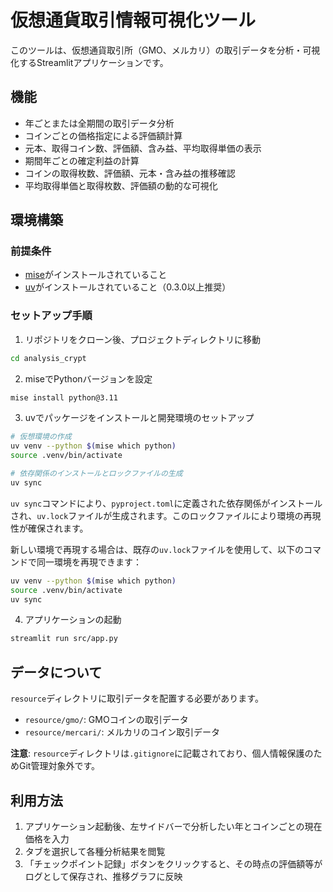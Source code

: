 # 仮想通貨取引情報可視化ツール

このツールは、仮想通貨取引所（GMO、メルカリ）の取引データを分析・可視化するStreamlitアプリケーションです。

## 機能

- 年ごとまたは全期間の取引データ分析
- コインごとの価格指定による評価額計算
- 元本、取得コイン数、評価額、含み益、平均取得単価の表示
- 期間年ごとの確定利益の計算
- コインの取得枚数、評価額、元本・含み益の推移確認
- 平均取得単価と取得枚数、評価額の動的な可視化

## 環境構築

### 前提条件

- [mise](https://github.com/jdx/mise)がインストールされていること
- [uv](https://github.com/astral-sh/uv)がインストールされていること（0.3.0以上推奨）

### セットアップ手順

1. リポジトリをクローン後、プロジェクトディレクトリに移動

```bash
cd analysis_crypt
```

2. miseでPythonバージョンを設定

```bash
mise install python@3.11
```

3. uvでパッケージをインストールと開発環境のセットアップ

```bash
# 仮想環境の作成
uv venv --python $(mise which python)
source .venv/bin/activate

# 依存関係のインストールとロックファイルの生成
uv sync

```

`uv sync`コマンドにより、`pyproject.toml`に定義された依存関係がインストールされ、`uv.lock`ファイルが生成されます。このロックファイルにより環境の再現性が確保されます。

新しい環境で再現する場合は、既存の`uv.lock`ファイルを使用して、以下のコマンドで同一環境を再現できます：

```bash
uv venv --python $(mise which python)
source .venv/bin/activate
uv sync
```

4. アプリケーションの起動

```bash
streamlit run src/app.py
```

## データについて

`resource`ディレクトリに取引データを配置する必要があります。
- `resource/gmo/`: GMOコインの取引データ
- `resource/mercari/`: メルカリのコイン取引データ

**注意**: `resource`ディレクトリは`.gitignore`に記載されており、個人情報保護のためGit管理対象外です。

## 利用方法

1. アプリケーション起動後、左サイドバーで分析したい年とコインごとの現在価格を入力
2. タブを選択して各種分析結果を閲覧
3. 「チェックポイント記録」ボタンをクリックすると、その時点の評価額等がログとして保存され、推移グラフに反映 